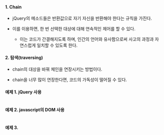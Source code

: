 
#### 1. Chain

- jQuery의 메소드들은 반환값으로 자기 자신을 반환해야 한다는 규칙을 가진다.

- 이를 이용하면, 한 번 선택한 대상에 대해 연속적인 제어를 할 수 있다.
	- 이는 코드가 간결해지도록 하며, 인간의 언어와 유사함으로써 사고의 과정과 자연스럽게 일치할 수 있도록 한다.


#### 2. 탐색(traversing)

- chain의 대상을 바꿔 체인을 연장시키는 방법이다.

- chain을 너무 많이 연장한다면, 코드의 가독성이 떨어질 수 있다.


#### 예제 1. jQuery 사용

```html

```


#### 예제 2. javascript의 DOM 사용

```html

```


#### 예제 3. 
